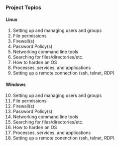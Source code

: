 ### Project Topics

#### Linux
1. Setting up and managing users and groups
2. File permissions
3. Firewall(s)
4. Password Policy(s)
5. Networking command line tools
6. Searching for files/directories/etc.
7. How to harden an OS
8. Processes, services, and applications
9. Setting up a remote connection (ssh, telnet, RDP)


#### Windows
10. Setting up and managing users and groups
11. File permissions
12. Firewall(s)
13. Password Policy(s)
14. Networking command line tools
15. Searching for files/directories/etc.
16. How to harden an OS
17. Processes, services, and applications
18. Setting up a remote conenction (ssh, telnet, RDP)
